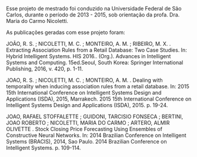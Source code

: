 Esse projeto de mestrado foi conduzido na Universidade Federal de São Carlos, durante o período de 2013 - 2015, sob orientação da profa. Dra. Maria do Carmo Nicoletti. 

As publicações geradas com esse projeto foram:


JOÃO, R. S. ; NICOLETTI, M. C. ; MONTEIRO, A. M. ; RIBEIRO, M. X. . Extracting Association Rules from a Retail Database: Two Case Studies. In: Hybrid Intelligent Systems. HIS 2016.. (Org.). Advances in Intelligent Systems and Computing. 15ed.Seoul, South Korea: Springer International Publishing, 2016, v. 420, p. 1-11.

JOAO, R. S. ; NICOLETTI, M. C. ; MONTEIRO, A. M. . Dealing with temporality when inducing association rules from a retail database. In: 2015 15th International Conference on Intelligent Systems Design and Applications (ISDA), 2015, Marrakech. 2015 15th International Conference on Intelligent Systems Design and Applications (ISDA), 2015. p. 19-24.

JOAO, RAFAEL STOFFALETTE ; GUIDONI, TARCISIO FONSECA ; BERTINI, JOAO ROBERTO ; NICOLETTI, MARIA DO CARMO ; ARTERO, ALMIR OLIVETTE . Stock Closing Price Forecasting Using Ensembles of Constructive Neural Networks. In: 2014 Brazilian Conference on Intelligent Systems (BRACIS), 2014, Sao Paulo. 2014 Brazilian Conference on Intelligent Systems. p. 109-114. 
